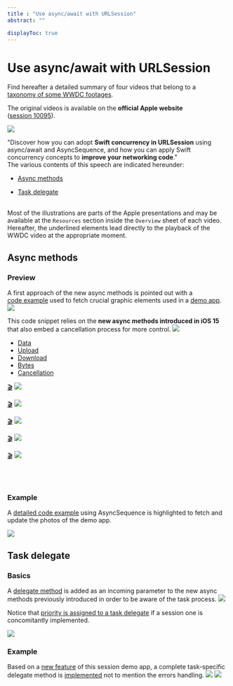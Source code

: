 ```yaml
---
title : "Use async/await with URLSession"
abstract: ""

displayToc: true
---
```


# Use async/await with URLSession
Find hereafter a detailed summary of four videos that belong to a [taxonomy&nbsp;of&nbsp;some&nbsp;WWDC&nbsp;footages](../../).

The original videos is available on the **official Apple website** ([session&nbsp;10095](https://developer.apple.com/videos/play/wwdc2021/10095/)).

![](../../../../../images/iOSdev/wwdc21-10095.png)

"Discover how you can adopt **Swift concurrency in URLSession** using async/await and AsyncSequence, and how you can apply Swift concurrency concepts to **improve your networking code**."
</br>
The various contents of this speech are indicated hereunder:
- [Async&nbsp;methods](#async-methods)

- [Task&nbsp;delegate](#task-delegate)

</br>Most of the illustrations are parts of the Apple presentations and may be available at the `Resources` section inside the `Overview` sheet of each video.
</br>Hereafter, the underlined elements lead directly to the playback of the WWDC video at the appropriate moment.
</br>

## Async&nbsp;methods
### Preview
A first approach of the new async methods is pointed out with a [code&nbsp;example](https://developer.apple.com/videos/play/wwdc2021/10095/?time=65) used to fetch crucial graphic elements used in a [demo&nbsp;app](https://developer.apple.com/videos/play/wwdc2021/10095/?time=344).
![](../../../../../images/iOSdev/wwdc21-10095-AsyncPreview_1.png)

This code snippet relies on the **new async methods introduced in iOS&nbsp;15** that also embed a cancellation process for more control.
![](../../../../../images/iOSdev/wwdc21-10095-AsyncPreview_2.png)

<ul class="nav nav-tabs" role="tablist">
    <li class="nav-item" role="presentation">
        <a class="nav-link active"
           data-bs-toggle="tab" 
           href="#AsyncURLMethodsData"
           id="AsyncURLMethodsData_tab"
           role="tab" 
           aria-selected="true">Data</a>
    </li>
    <li class="nav-item" role="presentation">
        <a class="nav-link"
           data-bs-toggle="tab" 
           href="#AsyncURLMethodsUpload"
           id="AsyncURLMethodsUpload_tab"
           role="tab" 
           aria-selected="false">Upload</a>
    </li>
    <li class="nav-item" role="presentation">
        <a class="nav-link"
           data-bs-toggle="tab" 
           href="#AsyncURLMethodsDownload"
           id="AsyncURLMethodsDownload_tab"
           role="tab" 
           aria-selected="false">Download</a>
    </li>
    <li class="nav-item" role="presentation">
        <a class="nav-link"
           data-bs-toggle="tab" 
           href="#AsyncURLMethodsBytes"
           id="AsyncURLMethodsBytes_tab"
           role="tab" 
           aria-selected="false">Bytes</a>
    </li>
    <li class="nav-item" role="presentation">
        <a class="nav-link"
           data-bs-toggle="tab" 
           href="#AsyncURLMethodsCancellation"
           id="AsyncURLMethodsCancellation_tab"
           role="tab" 
           aria-selected="false">Cancellation</a>
    </li>
</ul>

<div class="tab-content">
<div class="tab-pane show active" id="AsyncURLMethodsData" role="tabpanel">

<a alt="Click to playback the footage at the appropriate moment." href="https://developer.apple.com/videos/play/wwdc2021/10095/?time=232">🎬</a>
![](../../../../../images/iOSdev/wwdc21-10095-AsyncPreviewData.png)
</div>

<div class="tab-pane" id="AsyncURLMethodsUpload" role="tabpanel">

<a alt="Click to playback the footage at the appropriate moment." href="https://developer.apple.com/videos/play/wwdc2021/10095/?time=243">🎬</a>
![](../../../../../images/iOSdev/wwdc21-10095-AsyncPreviewUpload.png)
</div>

<div class="tab-pane" id="AsyncURLMethodsDownload" role="tabpanel">

<a alt="Click to playback the footage at the appropriate moment." href="https://developer.apple.com/videos/play/wwdc2021/10095/?time=263">🎬</a>
![](../../../../../images/iOSdev/wwdc21-10095-AsyncPreviewDownload.png)
</div>

<div class="tab-pane" id="AsyncURLMethodsBytes" role="tabpanel">

<a alt="Click to playback the footage at the appropriate moment." href="https://developer.apple.com/videos/play/wwdc2021/10095/?time=319">🎬</a>
![](../../../../../images/iOSdev/wwdc21-10095-AsyncPreviewBytes.png)
</div>

<div class="tab-pane" id="AsyncURLMethodsCancellation" role="tabpanel">

<a alt="Click to playback the footage at the appropriate moment." href="https://developer.apple.com/videos/play/wwdc2021/10095/?time=284">🎬</a>
![](../../../../../images/iOSdev/wwdc21-10095-AsyncPreviewCancellation.png)
</div>
</div>
</br></br>

### Example
A [detailed&nbsp;code&nbsp;example](https://developer.apple.com/videos/play/wwdc2021/10095/?time=383) using AsyncSequence is highlighted to fetch and update the photos of the demo app.

![](../../../../../images/iOSdev/wwdc21-10095-AsyncExample.png)
</br>

## Task&nbsp;delegate
### Basics
A [delegate&nbsp;method](https://developer.apple.com/videos/play/wwdc2021/10095/?time=543) is added as an incoming parameter to the new async methods previously introduced in order to be aware of the task process.
![](../../../../../images/iOSdev/wwdc21-10095-TaskBasics_1.png)

Notice that [priority&nbsp;is&nbsp;assigned&nbsp;to&nbsp;a&nbsp;task&nbsp;delegate](https://developer.apple.com/videos/play/wwdc2021/10095/?time=567) if a session one is concomitantly implemented.

![](../../../../../images/iOSdev/wwdc21-10095-TaskBasics_2.png)
### Example
Based on a [new&nbsp;feature](https://developer.apple.com/videos/play/wwdc2021/10095/?time=605) of this session demo app, a complete task-specific delegate method is [implemented](https://developer.apple.com/videos/play/wwdc2021/10095/?time=680) not to mention the errors handling.
![](../../../../../images/iOSdev/wwdc21-10095-TaskExample_1.png)
![](../../../../../images/iOSdev/wwdc21-10095-TaskExample_2.png)
</br></br></br>